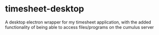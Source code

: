 # timesheet-desktop
A desktop electron wrapper for my timesheet application, with the added functionality of being able to access files/programs on the cumulus server
